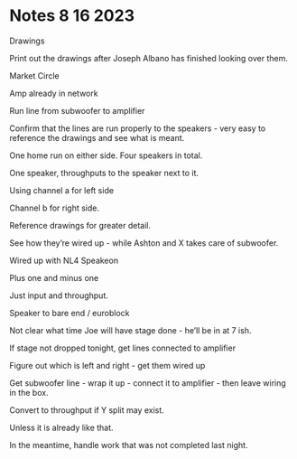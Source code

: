 # Notes 8 16 2023

Drawings

Print out the drawings after Joseph Albano has finished looking over them.

Market Circle

Amp already in network

Run line from subwoofer to amplifier

Confirm that the lines are run properly to the speakers - very easy to reference the drawings and see what is meant.

One home run on either side. Four speakers in total.

One speaker, throughputs to the speaker next to it.

Using channel a for left side

Channel b for right side.

Reference drawings for greater detail.

See how they’re wired up - while Ashton and X takes care of subwoofer.

Wired up with NL4 Speakeon

Plus one and minus one

Just input and throughput.

Speaker to bare end / euroblock

Not clear what time Joe will have stage done - he’ll be in at 7 ish.

If stage not dropped tonight, get lines connected to amplifier

Figure out which is left and right - get them wired up

Get subwoofer line - wrap it up - connect it to amplifier - then leave wiring in the box.

Convert to throughput if Y split may exist.

Unless it is already like that.

In the meantime, handle work that was not completed last night.
